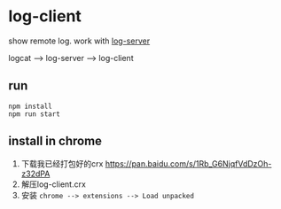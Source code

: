 # log-client

show remote log. work with [log-server](https://github.com/andych008/log-server)

logcat --> log-server --> log-client 


## run
```
npm install
npm run start
```

## install in chrome
1. 下载我已经打包好的crx  https://pan.baidu.com/s/1Rb_G6NjqfVdDzOh-z32dPA
1. 解压log-client.crx
2. 安装 `chrome --> extensions --> Load unpacked`
